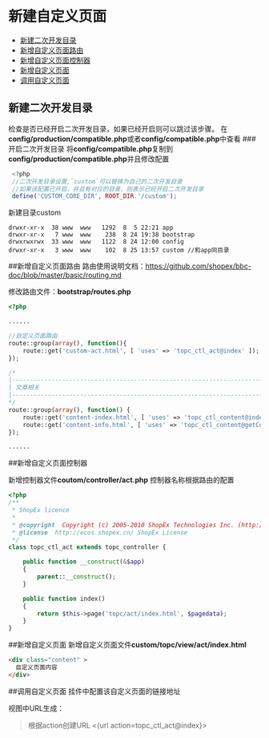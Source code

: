 # 新建自定义页面

- [新建二次开发目录](#create_custom)
- [新增自定义页面路由](#create_routes)
- [新增自定义页面控制器](#create_ctl)
- [新增自定义页面](#create_view)
- [调用自定义页面](#use)

<a name="create_custom"></a>
## 新建二次开发目录
检查是否已经开启二次开发目录，如果已经开启则可以跳过该步骤。
在**config/production/compatible.php**或者**config/compatible.php**中查看
###开启二次开发目录
将**config/compatible.php**复制到**config/production/compatible.php**并且修改配置
```php
 <?php
 //二次开发目录设置,`custom`可以替换为自己的二次开发目录
 //如果该配置已开启，并且有对应的目录，则表示已经开启二次开发目录
 define('CUSTOM_CORE_DIR', ROOT_DIR.'/custom');
```
新建目录custom
```shell
drwxr-xr-x  38 www  www   1292  8  5 22:21 app
drwxr-xr-x   7 www  www    238  8 24 19:38 bootstrap
drwxrwxrwx  33 www  www   1122  8 24 12:00 config
drwxr-xr-x   3 www  www    102  8 25 13:57 custom //和app同目录
```

<a name="create_routes"></a>
##新增自定义页面路由
路由使用说明文档：https://github.com/shopex/bbc-doc/blob/master/basic/routing.md

修改路由文件：**bootstrap/routes.php**
```php
<?php

......

//自定义页面路由
route::group(array(), function(){
    route::get('custom-act.html', [ 'uses' => 'topc_ctl_act@index' ]);
});

/*
|--------------------------------------------------------------------------
| 文章相关
|--------------------------------------------------------------------------
*/
route::group(array(), function() {
    route::get('content-index.html', [ 'uses' => 'topc_ctl_content@index' ]);
    route::get('content-info.html', [ 'uses' => 'topc_ctl_content@getContentInfo' ]);
});

......

```
<a name="create_ctl"></a>
##新增自定义页面控制器

新增控制器文件**coutom/controller/act.php**
控制器名称根据路由的配置
```php
<?php
/**
 * ShopEx licence
 *
 * @copyright  Copyright (c) 2005-2010 ShopEx Technologies Inc. (http://www.shopex.cn)
 * @license  http://ecos.shopex.cn/ ShopEx License
 */
class topc_ctl_act extends topc_controller {

    public function __construct(&$app)
    {
        parent::__construct();
    }

    public function index()
    {
        return $this->page('topc/act/index.html', $pagedata);
    }
}
```

<a name="create_view"></a>
##新增自定义页面
新增自定义页面文件**custom/topc/view/act/index.html**
```html
<div class="content" >
  自定义页面内容
</div>
```

<a name="use"></a>
##调用自定义页面
挂件中配置该自定义页面的链接地址

视图中URL生成：
>根据action创建URL <{url action=topc_ctl_act@index}>
